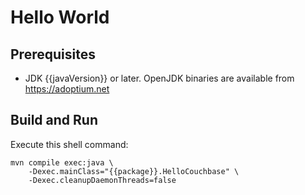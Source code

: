 # Hello World

## Prerequisites

* JDK {{javaVersion}} or later.
  OpenJDK binaries are available from https://adoptium.net

## Build and Run

Execute this shell command:

```shell
mvn compile exec:java \
    -Dexec.mainClass="{{package}}.HelloCouchbase" \
    -Dexec.cleanupDaemonThreads=false
```
